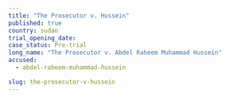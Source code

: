 ```yaml
---
title: "The Prosecutor v. Hussein"
published: true
country: sudan
trial_opening_date:
case_status: Pre-trial
long_name: "The Prosecutor v. Abdel Raheem Muhammad Hussein"
accused:
  - abdel-raheem-muhammad-hussein

slug: the-prosecutor-v-hussein
---
```

